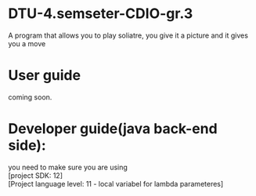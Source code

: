 # DTU-4.semseter-CDIO-gr.3
A program that allows you to play soliatre, you give it a picture and it gives you a move

# User guide
coming soon.

# Developer guide(java back-end side):
you need to make sure you are using       
[project SDK: 12]     
[Project language level: 11 - local variabel for lambda parameteres]      
